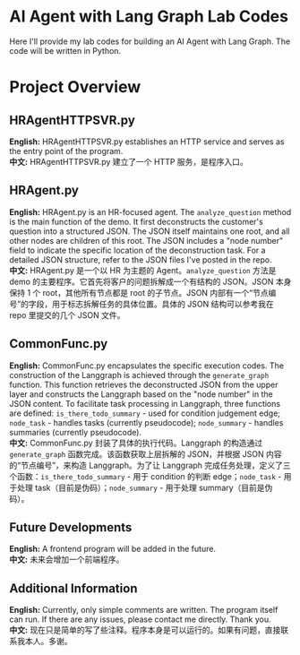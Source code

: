 # AI Agent with Lang Graph Lab Codes  
  
Here I'll provide my lab codes for building an AI Agent with Lang Graph. The code will be written in Python.  
# Project Overview  
  
## HRAgentHTTPSVR.py  
**English:** HRAgentHTTPSVR.py establishes an HTTP service and serves as the entry point of the program.    
**中文:** HRAgentHTTPSVR.py 建立了一个 HTTP 服务，是程序入口。  
  
## HRAgent.py  
**English:** HRAgent.py is an HR-focused agent. The `analyze_question` method is the main function of the demo. It first deconstructs the customer's question into a structured JSON. The JSON itself maintains one root, and all other nodes are children of this root. The JSON includes a "node number" field to indicate the specific location of the deconstruction task. For a detailed JSON structure, refer to the JSON files I've posted in the repo.    
**中文:** HRAgent.py 是一个以 HR 为主题的 Agent。`analyze_question` 方法是 demo 的主要程序。它首先将客户的问题拆解成一个有结构的 JSON。JSON 本身保持 1 个 root，其他所有节点都是 root 的子节点。JSON 内部有一个“节点编号”的字段，用于标志拆解任务的具体位置。具体的 JSON 结构可以参考我在 repo 里提交的几个 JSON 文件。  
  
## CommonFunc.py  
**English:** CommonFunc.py encapsulates the specific execution codes. The construction of the Langgraph is achieved through the `generate_graph` function. This function retrieves the deconstructed JSON from the upper layer and constructs the Langgraph based on the "node number" in the JSON content. To facilitate task processing in Langgraph, three functions are defined: `is_there_todo_summary` - used for condition judgement edge; `node_task` - handles tasks (currently pseudocode); `node_summary` - handles summaries (currently pseudocode).    
**中文:** CommonFunc.py 封装了具体的执行代码。Langgraph 的构造通过 `generate_graph` 函数完成。该函数获取上层拆解的 JSON，并根据 JSON 内容的“节点编号”，来构造 Langgraph。为了让 Langgraph 完成任务处理，定义了三个函数：`is_there_todo_summary` - 用于 condition 的判断 edge；`node_task` - 用于处理 task（目前是伪码）；`node_summary` - 用于处理 summary（目前是伪码）。  
  
## Future Developments  
**English:** A frontend program will be added in the future.    
**中文:** 未来会增加一个前端程序。  
  
## Additional Information  
**English:** Currently, only simple comments are written. The program itself can run. If there are any issues, please contact me directly. Thank you.    
**中文:** 现在只是简单的写了些注释。程序本身是可以运行的。如果有问题，直接联系我本人。多谢。  
